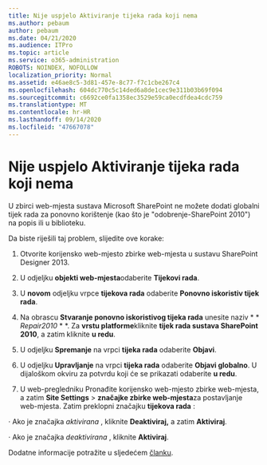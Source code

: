 ```yaml
---
title: Nije uspjelo Aktiviranje tijeka rada koji nema
ms.author: pebaum
author: pebaum
ms.date: 04/21/2020
ms.audience: ITPro
ms.topic: article
ms.service: o365-administration
ROBOTS: NOINDEX, NOFOLLOW
localization_priority: Normal
ms.assetid: e46ae8c5-3d81-457e-8c77-f7c1cbe267c4
ms.openlocfilehash: 604dc770c5c14ded6a8de1cec9e311b03b69f094
ms.sourcegitcommit: c6692ce0fa1358ec3529e59ca0ecdfdea4cdc759
ms.translationtype: MT
ms.contentlocale: hr-HR
ms.lasthandoff: 09/14/2020
ms.locfileid: "47667078"
---
```

# <a name="missing-workflow-failed-to-activate"></a>Nije uspjelo Aktiviranje tijeka rada koji nema

U zbirci web-mjesta sustava Microsoft SharePoint ne možete dodati globalni tijek rada za ponovno korištenje (kao što je "odobrenje-SharePoint 2010") na popis ili u biblioteku.
  
Da biste riješili taj problem, slijedite ove korake: 
  
1. Otvorite korijensko web-mjesto zbirke web-mjesta u sustavu SharePoint Designer 2013.
  
2. U odjeljku **objekti web-mjesta**odaberite **Tijekovi rada**. 
  
3. U **novom** odjeljku vrpce **tijekova rada** odaberite **Ponovno iskoristiv tijek rada**. 
  
4. Na obrascu **Stvaranje ponovno iskoristivog tijeka rada** unesite naziv * * *Repair2010* * *. Za **vrstu platforme**kliknite **tijek rada sustava SharePoint 2010**, a zatim kliknite **u redu**. 
  
1. U odjeljku **Spremanje** na vrpci **tijeka rada** odaberite **Objavi**. 
  
2. U odjeljku **Upravljanje** na vrpci **tijeka rada** odaberite **Objavi globalno**. U dijaloškom okviru za potvrdu koji će se prikazati odaberite **u redu**. 
  
3. U web-pregledniku Pronađite korijensko web-mjesto zbirke web-mjesta, a zatim **Site Settings** \> **značajke zbirke web-mjesta**za postavljanje web-mjesta. Zatim preklopni značajku **tijekova rada** : 
  
· Ako je značajka  *aktivirana*  , kliknite **Deaktiviraj,** a zatim **Aktiviraj**. 
  
· Ako je značajka  *deaktivirana*  , kliknite **Aktiviraj**. 
  
Dodatne informacije potražite u sljedećem [članku](https://go.microsoft.com/fwlink/?linkid=2047770&amp;clcid=0x409).
  

